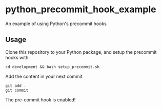 # python_precommit_hook_example
An example of using Python's precommit hooks

## Usage
Clone this repository to your Python package, and setup the precommit hooks with:

```commandline
cd development && bash setup_precommit.sh
```

Add the content in your next commit
```commandline
git add .
git commit
```

The pre-commit hook is enabled!

